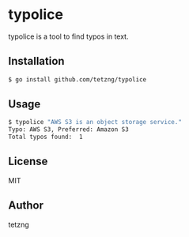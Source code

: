 # typolice

typolice is a tool to find typos in text.

## Installation
```bash
$ go install github.com/tetzng/typolice
```

## Usage
```bash
$ typolice "AWS S3 is an object storage service."
Typo: AWS S3, Preferred: Amazon S3
Total typos found:  1
```

## License

MIT

## Author

tetzng